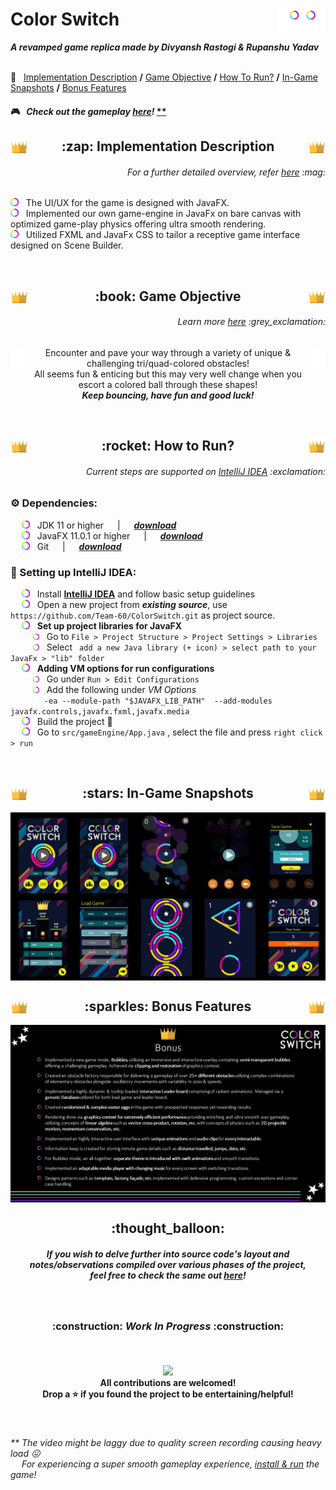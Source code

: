 <p align = "center">
<h1> 
  Color Switch
  <img src = "img_readme/assets/mainPage/logo.png" width = "15%" align = "right"> 
</h1>
</p>
<i><b> A revamped game replica made by Divyansh Rastogi & Rupanshu Yadav </b></i>
<br><br>

🔎 &nbsp; [Implementation Description](https://github.com/Team-60/ColorSwitch/blob/master/README.md#-----zap-implementation-description--) **/**
[Game Objective](https://github.com/Team-60/ColorSwitch/blob/master/README.md#------book-game-objective---) **/**
[How To Run?](https://github.com/Team-60/ColorSwitch/blob/master/README.md#------rocket-how-to-run----) **/**
[In-Game Snapshots](https://github.com/Team-60/ColorSwitch/blob/master/README.md#------stars-in-game-snapshots--) **/**
[Bonus Features](https://github.com/Team-60/ColorSwitch/blob/master/README.md#------sparkles-bonus-features----)
<br>

#### 🎮 &nbsp; *Check out the gameplay [here](https://bit.ly/3bgOxZk)!* [**](https://github.com/Team-60/ColorSwitch#---the-video-might-be-laggy-due-to-quality-screen-recording-causing-heavy-load-----for-experiencing-a-super-smooth-gameplay-experience-install--run-the-game-)

<h2 align = "center">
  <img src = "img_readme/assets/lbPage/crown.png" width = "28px" align = "left"> 
  :zap: Implementation Description
  <img src = "img_readme/assets/lbPage/crown.png" width = "28px" align = "right">
</h2>
<h6 align = "right"><i> For a further detailed overview, refer <a href = "https://github.com/Team-60/ColorSwitch/blob/master/ColorSwitch.pdf">here</a> 	:mag:  </i></h6>
<p>
<img src = "img_readme/assets/mainPage/colorCircleSmallWide.png" width = "13px"> &nbsp; The UI/UX for the game is designed with JavaFX. <br>
<img src = "img_readme/assets/mainPage/colorCircleSmallWide.png" width = "13px"> &nbsp; Implemented our own game-engine in JavaFx on bare canvas with
optimized game-play physics offering ultra smooth rendering. <br>
<img src = "img_readme/assets/mainPage/colorCircleSmallWide.png" width = "13px"> &nbsp; Utilized FXML and JavaFx CSS to tailor a receptive game interface designed on Scene Builder.
</p>
<br>

<h2 align = "center"> 
  <img src = "img_readme/assets/lbPage/crown.png" width = "28px" align = "left"> 
  :book: Game Objective 
  <img src = "img_readme/assets/lbPage/crown.png" width = "28px" align = "right">
</h2>
<h6 align = "right"><i> Learn more <a href = "https://github.com/Team-60/ColorSwitch/blob/master/README.md#------sparkles-bonus-features----">here</a> :grey_exclamation: </i></h6>
<p align = "center"> 
  <img src = "img_readme/assets/inputPopup/jump_white.png" width = "22px" align = "right">
  <img src = "img_readme/assets/inputPopup/jump_white.png" width = "22px" align = "left">
  Encounter and pave your way through a variety of unique & challenging tri/quad-colored obstacles! <br> 
  All seems fun & enticing but this may very well change when you escort a colored ball through these shapes! <br>
  <i><b> Keep bouncing, have fun and good luck! </b></i>
</p>
<br>

<h2 align = "center"> 
  <img src = "img_readme/assets/lbPage/crown.png" width = "28px" align = "left"> 
  :rocket: How to Run? 
  <img src = "img_readme/assets/lbPage/crown.png" width = "28px" align = "right"> 
</h2>
<h6 align = "right"><i> Current steps are supported on <a href = "https://www.jetbrains.com/idea/download/#section=windows">IntelliJ IDEA</a> :exclamation: </i></h6>

### :gear: Dependencies:
&emsp; <img src = "img_readme/assets/mainPage/colorCircleSmallWide.png" width = "13px"> &nbsp; JDK 11 or higher &emsp; | &emsp; [___download___](https://www.oracle.com/in/java/technologies/javase-jdk15-downloads.html) <br>
&emsp; <img src = "img_readme/assets/mainPage/colorCircleSmallWide.png" width = "13px"> &nbsp; JavaFX 11.0.1 or higher &emsp; | &emsp; [___download___](https://gluonhq.com/products/javafx/) <br>
&emsp; <img src = "img_readme/assets/mainPage/colorCircleSmallWide.png" width = "13px"> &nbsp; Git &emsp; | &emsp; [___download___](https://git-scm.com/downloads) <br>

### :wrench: Setting up IntelliJ IDEA:
&emsp; <img src = "img_readme/assets/mainPage/colorCircleSmallWide.png" width = "13px"> &nbsp; Install <a href = "https://www.jetbrains.com/idea/download/#section=windows"><b>IntelliJ IDEA</b></a> and follow basic setup guidelines <br>
&emsp; <img src = "img_readme/assets/mainPage/colorCircleSmallWide.png" width = "13px"> &nbsp; Open a new project from ___existing source___, use ``` https://github.com/Team-60/ColorSwitch.git ``` as project source.<br>
&emsp; <img src = "img_readme/assets/mainPage/colorCircleSmallWide.png" width = "13px"> &nbsp; <b> Set up project libraries for JavaFX </b> <br>
&emsp; &emsp; <img src = "img_readme/assets/mainPage/colorCircleSmallWide.png" width = "10px"> &nbsp; Go to  ``` File > Project Structure > Project Settings > Libraries ``` <br> &emsp; &emsp; <img src = "img_readme/assets/mainPage/colorCircleSmallWide.png" width = "10px"> &nbsp; Select ``` add a new Java library (+ icon) > select path to your JavaFx > "lib" folder``` <br>
&emsp; <img src = "img_readme/assets/mainPage/colorCircleSmallWide.png" width = "13px"> &nbsp; <b> Adding VM options for run configurations </b> <br>
&emsp; &emsp; <img src = "img_readme/assets/mainPage/colorCircleSmallWide.png" width = "10px"> &nbsp; Go under  ``` Run > Edit Configurations ``` <br>
&emsp; &emsp; <img src = "img_readme/assets/mainPage/colorCircleSmallWide.png" width = "10px"> &nbsp; Add the following under *VM Options* <br> 
&emsp; &emsp; &emsp; ```-ea --module-path "$JAVAFX_LIB_PATH"  --add-modules javafx.controls,javafx.fxml,javafx.media``` <br>
&emsp; <img src = "img_readme/assets/mainPage/colorCircleSmallWide.png" width = "13px"> &nbsp; Build the project :hammer: <br>
&emsp; <img src = "img_readme/assets/mainPage/colorCircleSmallWide.png" width = "13px"> &nbsp; Go to ``` src/gameEngine/App.java ``` , select the file and press ``` right click > run ``` <br>

<br>
<h2 align = "center"> 
  <img src = "img_readme/assets/lbPage/crown.png" width = "28px" align = "left"> 
  :stars: In-Game Snapshots
  <img src = "img_readme/assets/lbPage/crown.png" width = "28px" align = "right">
</h2>
<img src = "img_readme/snapshots.jpg" align = "center">
<br>

<h2 align = "center"> 
  <img src = "img_readme/assets/lbPage/crown.png" width = "28px" align = "left"> 
  :sparkles: Bonus Features 
  <img src = "img_readme/assets/lbPage/crown.png" width = "28px" align = "right"> 
</h2>
<img src = "img_readme/bonus.jpg" align = "center">
<br>

<h2 align = "center"> :thought_balloon: </h2>
<h5 align = "center"><i> If you wish to delve further into source code's layout and notes/observations compiled over various phases of the project, <br> feel free to check the same out <a href="https://github.com/Team-60/ColorSwitch/tree/master/misc_notes">here</a>! </i></h5>
<br>

<h3 align = "center"> :construction: <i>Work In Progress</i> :construction: </h3>
<br>

<h4 align = "center">
<img src = "https://github.com/TheDudeThatCode/TheDudeThatCode/blob/master/Assets/wave.gif" width = "55px"> <br>
All contributions are welcomed! <br>
Drop a ⭐ if you found the project to be entertaining/helpful!  </h4>
<br>

<h6><i>
  ** The video might be laggy due to quality screen recording causing heavy load 😖 <br>
  &emsp; For experiencing a super smooth gameplay experience, <a href = "https://github.com/Team-60/ColorSwitch/blob/master/README.md#------rocket-how-to-run----">install & run</a> the game! 
</i></h6>
